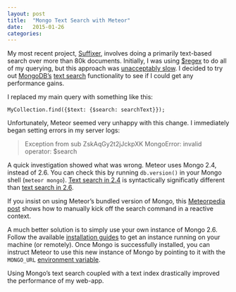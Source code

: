 ```yaml
---
layout: post
title:  "Mongo Text Search with Meteor"
date:   2015-01-26
categories:
---
```


My most recent project, [Suffixer](http://www.suffixer.com/), involves doing a primarily text-based search over more than 80k documents. Initially, I was using [$regex](http://docs.mongodb.org/manual/reference/operator/query/regex/) to do all of my querying, but this approach was [unacceptably slow](https://www.youtube.com/watch?v=07So_lJQyqw). I decided to try out [MongoDB’s](http://www.mongodb.org/) [text search](http://docs.mongodb.org/manual/reference/operator/query/text/) functionality to see if I could get any performance gains.

I replaced my main query with something like this:

<pre class="language-javascript"><code class="language-javascript">MyCollection.find({$text: {$search: searchText}});
</code></pre>

Unfortunately, Meteor seemed very unhappy with this change. I immediately began setting errors in my server logs:

> Exception from sub ZskAqGy2t2jJckpXK MongoError: invalid operator: $search

A quick investigation showed what was wrong. Meteor uses Mongo 2.4, instead of 2.6. You can check this by running <code class="language-*">db.version()</code> in your Mongo shell (<code class="language-*">meteor mongo</code>). [Text search in 2.4](http://docs.mongodb.org/v2.4/tutorial/search-for-text/) is syntactically significatly different than [text search in 2.6](http://docs.mongodb.org/manual/reference/operator/query/text/).

If you insist on using Meteor’s bundled version of Mongo, this [Meteorpedia post](http://www.meteorpedia.com/read/Fulltext_search) shows how to manually kick off the search command in a reactive context.

A much better solution is to simply use your own instance of Mongo 2.6. Follow the available [installation guides](http://docs.mongodb.org/manual/installation/) to get an instance running on your machine (or remotely). Once Mongo is successfully installed, you can instruct Meteor to use this new instance of Mongo by pointing to it with the <code class="language-*">MONGO_URL</code> [environment variable](http://docs.meteor.com/#/full/deploying).

Using Mongo’s text search coupled with a text index drastically improved the performance of my web-app.
